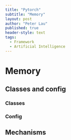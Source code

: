 ```yaml
---
title: "Pytorch"
subtitle: "Memory"
layout: post
author: "Peter Lau"
published: true
header-style: text
tags:
  - Framework
  - Artificial Intelligence
---
```


# Memory

## Classes and config

### Classes

### Config

## Mechanisms
